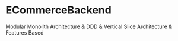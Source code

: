 # ECommerceBackend
Modular Monolith Architecture &amp; DDD &amp; Vertical Slice Architecture &amp; Features Based
